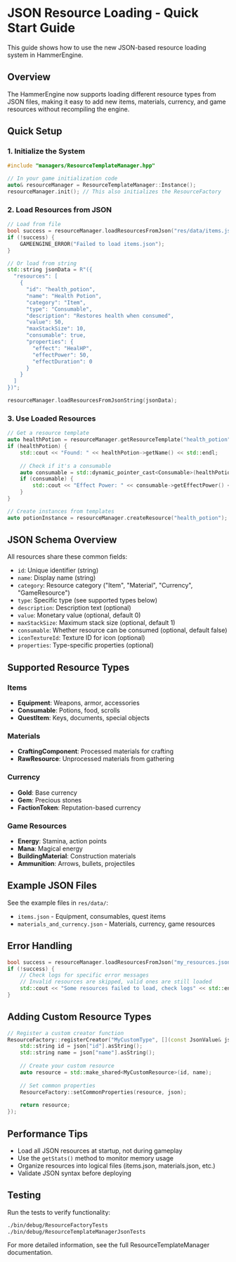 # JSON Resource Loading - Quick Start Guide

This guide shows how to use the new JSON-based resource loading system in HammerEngine.

## Overview

The HammerEngine now supports loading different resource types from JSON files, making it easy to add new items, materials, currency, and game resources without recompiling the engine.

## Quick Setup

### 1. Initialize the System
```cpp
#include "managers/ResourceTemplateManager.hpp"

// In your game initialization code
auto& resourceManager = ResourceTemplateManager::Instance();
resourceManager.init(); // This also initializes the ResourceFactory
```

### 2. Load Resources from JSON
```cpp
// Load from file
bool success = resourceManager.loadResourcesFromJson("res/data/items.json");
if (!success) {
    GAMEENGINE_ERROR("Failed to load items.json");
}

// Or load from string
std::string jsonData = R"({
  "resources": [
    {
      "id": "health_potion",
      "name": "Health Potion",
      "category": "Item",
      "type": "Consumable",
      "description": "Restores health when consumed",
      "value": 50,
      "maxStackSize": 10,
      "consumable": true,
      "properties": {
        "effect": "HealHP",
        "effectPower": 50,
        "effectDuration": 0
      }
    }
  ]
})";

resourceManager.loadResourcesFromJsonString(jsonData);
```

### 3. Use Loaded Resources
```cpp
// Get a resource template
auto healthPotion = resourceManager.getResourceTemplate("health_potion");
if (healthPotion) {
    std::cout << "Found: " << healthPotion->getName() << std::endl;
    
    // Check if it's a consumable
    auto consumable = std::dynamic_pointer_cast<Consumable>(healthPotion);
    if (consumable) {
        std::cout << "Effect Power: " << consumable->getEffectPower() << std::endl;
    }
}

// Create instances from templates
auto potionInstance = resourceManager.createResource("health_potion");
```

## JSON Schema Overview

All resources share these common fields:
- `id`: Unique identifier (string)
- `name`: Display name (string) 
- `category`: Resource category ("Item", "Material", "Currency", "GameResource")
- `type`: Specific type (see supported types below)
- `description`: Description text (optional)
- `value`: Monetary value (optional, default 0)
- `maxStackSize`: Maximum stack size (optional, default 1)
- `consumable`: Whether resource can be consumed (optional, default false)
- `iconTextureId`: Texture ID for icon (optional)
- `properties`: Type-specific properties (optional)

## Supported Resource Types

### Items
- **Equipment**: Weapons, armor, accessories
- **Consumable**: Potions, food, scrolls  
- **QuestItem**: Keys, documents, special objects

### Materials
- **CraftingComponent**: Processed materials for crafting
- **RawResource**: Unprocessed materials from gathering

### Currency
- **Gold**: Base currency
- **Gem**: Precious stones
- **FactionToken**: Reputation-based currency

### Game Resources
- **Energy**: Stamina, action points
- **Mana**: Magical energy
- **BuildingMaterial**: Construction materials
- **Ammunition**: Arrows, bullets, projectiles

## Example JSON Files

See the example files in `res/data/`:
- `items.json` - Equipment, consumables, quest items
- `materials_and_currency.json` - Materials, currency, game resources

## Error Handling

```cpp
bool success = resourceManager.loadResourcesFromJson("my_resources.json");
if (!success) {
    // Check logs for specific error messages
    // Invalid resources are skipped, valid ones are still loaded
    std::cout << "Some resources failed to load, check logs" << std::endl;
}
```

## Adding Custom Resource Types

```cpp
// Register a custom creator function
ResourceFactory::registerCreator("MyCustomType", [](const JsonValue& json) -> ResourcePtr {
    std::string id = json["id"].asString();
    std::string name = json["name"].asString();
    
    // Create your custom resource
    auto resource = std::make_shared<MyCustomResource>(id, name);
    
    // Set common properties
    ResourceFactory::setCommonProperties(resource, json);
    
    return resource;
});
```

## Performance Tips

- Load all JSON resources at startup, not during gameplay
- Use the `getStats()` method to monitor memory usage
- Organize resources into logical files (items.json, materials.json, etc.)
- Validate JSON syntax before deploying

## Testing

Run the tests to verify functionality:
```bash
./bin/debug/ResourceFactoryTests
./bin/debug/ResourceTemplateManagerJsonTests  
```

For more detailed information, see the full ResourceTemplateManager documentation.